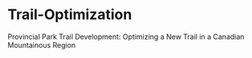 # Trail-Optimization
Provincial Park Trail Development: Optimizing a New Trail in a Canadian Mountainous Region
